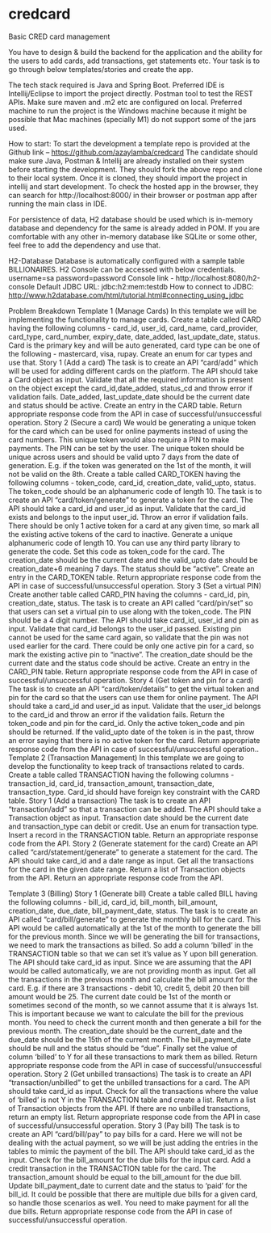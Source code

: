 # credcard
Basic CRED card management

You have to design & build the backend for the application and the ability for the users to add cards, add transactions, get statements etc.
Your task is to go through below templates/stories and create the app.

The tech stack required is Java and Spring Boot. Preferred IDE is Intellij/Eclipse to import the project directly. Postman tool to test the REST APIs.
Make sure maven and .m2 etc are configured on local.
Preferred machine to run the project is the Windows machine because it might be possible that Mac machines (specially M1) do not support some of the jars used.

How to start:
To start the development a template repo is provided at the Github link –
https://github.com/azaylamba/credcard 
The candidate should make sure Java, Postman & Intellij are already installed on their system before starting the development. They should fork the above repo and clone to their local system. Once it is cloned, they should import the project in intellij and start development.
To check the hosted app in the browser, they can search for http://localhost:8000/ in their browser or postman app after running the main class in IDE.

For persistence of data, H2 database should be used which is in-memory database and dependency for the same is already added in POM. If you are comfortable with any other in-memory database like SQLite or some other, feel free to add the dependency and use that.


H2-Database
Database is automatically configured with a sample table BILLIONAIRES. H2 Console can be accessed with below credentials.
username=sa
password=password
Console link - http://localhost:8080/h2-console
Default JDBC URL: jdbc:h2:mem:testdb
How to connect to JDBC: http://www.h2database.com/html/tutorial.html#connecting_using_jdbc 

Problem Breakdown
Template 1 (Manage Cards)
In this template we will be implementing the functionality to manage cards. Create a table called CARD having the following columns - card_id, user_id, card_name, card_provider, card_type, card_number, expiry_date, date_added, last_update_date, status.
Card is the primary key and will be auto generated, card type can be one of the following - mastercard, visa, rupay. Create an enum for car types and use that.
Story 1 (Add a card)
The task is to create an API “card/add” which will be used for adding different cards on the platform.
The API should take a Card object as input.
Validate that all the required information is present on the object except the card_id,date_added, status_cd and throw error if validation fails.
Date_added, last_update_date should be the current date and status should be active.
Create an entry in the CARD table.
Return appropriate response code from the API in case of successful/unsuccessful operation.
Story 2 (Secure a card)
We would be generating a unique token for the card which can be used for online payments instead of using the card numbers. This unique token would also require a PIN to make payments. The PIN can be set by the user. The unique token should be unique across users and should be valid upto 7 days from the date of generation. E.g. if the token was generated on the 1st of the month, it will not be valid on the 8th.
Create a table called CARD_TOKEN having the following columns - token_code, card_id, creation_date, valid_upto, status. The token_code should be an alphanumeric code of length 10.
The task is to create an API “card/token/generate” to generate a token for the card.
The API should take a card_id and user_id as input.
Validate that the card_id exists and belongs to the input user_id. Throw an error if validation fails.
There should be only 1 active token for a card at any given time, so mark all the existing active tokens of the card to inactive.
Generate a unique alphanumeric code of length 10. You can use any third party library to generate the code. Set this code as token_code for the card.
The creation_date should be the current date and the valid_upto date should be creation_date+6 meaning 7 days.
The status should be “active”.
Create an entry in the CARD_TOKEN table.
Return appropriate response code from the API in case of successful/unsuccessful operation.
Story 3 (Set a virtual PIN)
Create another table called CARD_PIN having the columns - card_id, pin, creation_date, status.
The task is to create an API called “card/pin/set” so that users can set a virtual pin to use along with the token_code. The PIN should be a 4 digit number.
The API should take card_id, user_id and pin as input.
Validate that card_id belongs to the user_id passed.
Existing pin cannot be used for the same card again, so validate that the pin was not used earlier for the card.
There could be only one active pin for a card, so mark the existing active pin to “inactive”.
The creation_date should be the current date and the status code should be active.
Create an entry in the CARD_PIN table.
Return appropriate response code from the API in case of successful/unsuccessful operation.
Story 4 (Get token and pin for a card)
The task is to create an API “card/token/details” to get the virtual token and pin for the card so that the users can use them for online payment.
The API should take a card_id and user_id as input. 
Validate that the user_id belongs to the card_id and throw an error if the validation fails.
Return the token_code and pin for the card_id. Only the active token_code and pin should be returned.
If the valid_upto date of the token is in the past, throw an error saying that there is no active token for the card.
Return appropriate response code from the API in case of successful/unsuccessful operation..
Template 2 (Transaction Management)
In this template we are going to develop the functionality to keep track of transactions related to cards. Create a table called TRANSACTION having the following columns - transaction_id, card_id, transaction_amount, transaction_date, transaction_type. Card_id should have foreign key constraint with the CARD table.
Story 1 (Add a transaction)
The task is to create an API “transaction/add” so that a transaction can be added.
The API should take a Transaction object as input.
Transaction date should be the current date and transaction_type can debit or credit. Use an enum for transaction type.
Insert a record in the TRANSACTION table.
Return an appropriate response code from the API.
Story 2 (Generate statement for the card)
Create an API called “card/statement/generate” to generate a statement for the card.
The API should take card_id and a date range as input.
Get all the transactions for the card in the given date range.
Return a list of Transaction objects from the API.
Return an appropriate response code from the API.


Template 3 (Billing)
Story 1 (Generate bill)
Create a table called BILL having the following columns - bill_id, card_id, bill_month, bill_amount, creation_date, due_date, bill_payment_date, status.
The task is to create an API called “card/bill/generate” to generate the monthly bill for the card. This API would be called automatically at the 1st of the month to generate the bill for the previous month.
Since we will be generating the bill for transactions, we need to mark the transactions as billed. So add a column ‘billed’ in the TRANSACTION table so that we can set it’s value as Y upon bill generation.
The API should take card_id as input. Since we are assuming that the API would be called automatically, we are not providing month as input.
Get all the transactions in the previous month and calculate the bill amount for the card. E.g. if there are 3 transactions - debit 10, credit 5, debit 20 then bill amount would be 25.
The current date could be 1st of the month or sometimes second of the month, so we cannot assume that it is always 1st. This is important because we want to calculate the bill for the previous month. You need to check the current month and then generate a bill for the previous month.
The creation_date should be the current_date and the due_date should be the 15th of the current month.
The bill_payment_date should be null and the status should be “due”.
Finally set the value of column ‘billed’ to Y for all these transactions to mark them as billed.
Return appropriate response code from the API in case of successful/unsuccessful operation.
Story 2 (Get unbilled transactions)
The task is to create an API “transaction/unbilled” to get the unbilled transactions for a card.
The API should take card_id as input.
Check for all the transactions where the value of ‘billed’ is not Y in the TRANSACTION table and create a list.
Return a list of Transaction objects from the API. If there are no unbilled transactions, return an empty list.
Return appropriate response code from the API in case of successful/unsuccessful operation.
Story 3 (Pay bill)
The task is to create an API “card/bill/pay” to pay bills for a card. Here we will not be dealing with the actual payment, so we will be just adding the entries in the tables to mimic the payment of the bill.
The API should take card_id as the input.
Check for the bill_amount for the due bills for the input card.
Add a credit transaction in the TRANSACTION table for the card. The transaction_amount should be equal to the bill_amount for the due bill.
Update bill_payment_date to current date and the status to ‘paid’ for the bill_id.
It could be possible that there are multiple due bills for a given card, so handle those scenarios as well. You need to make payment for all the due bills.
Return appropriate response code from the API in case of successful/unsuccessful operation.
